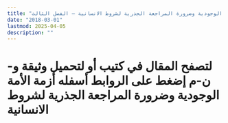 ```yaml
---
title: "أزمة الأمة الوجودية وضرورة المراجعة الجذرية لشروط الانسانية – الفصل الثالث"
date: "2018-03-01"
lastmod: 2025-04-05
description: ""
---
```

# **لتصفح المقال في كتيب أو لتحميل وثيقة و-ن-م إضغط على الروابط أسفله** **أزمة الأمة الوجودية وضرورة المراجعة الجذرية لشروط الانسانية**

###
